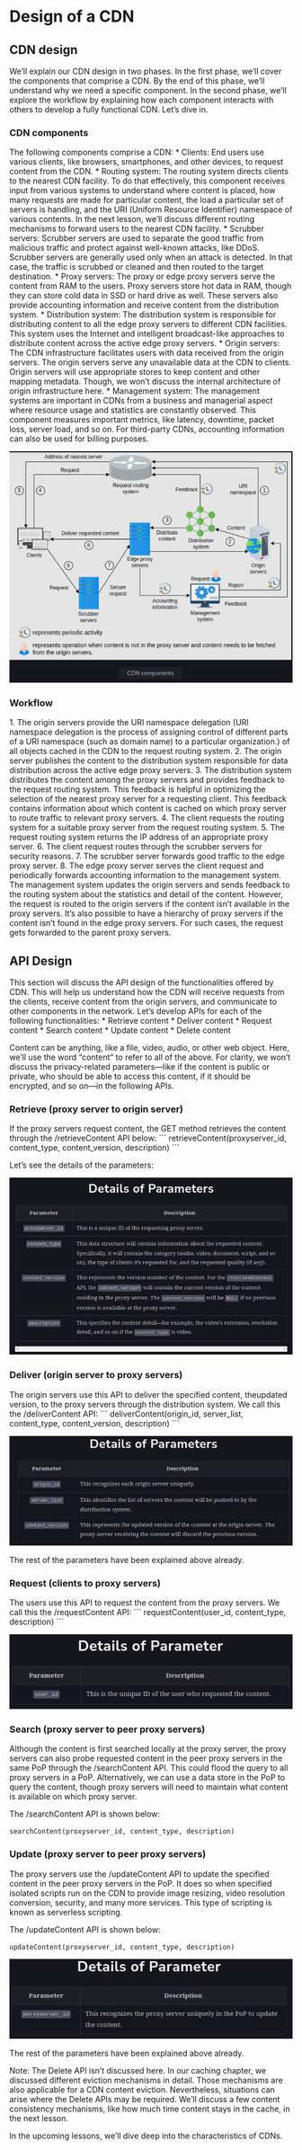 <h1>Design of a CDN</h1>

<h2>CDN design</h2>
We’ll explain our CDN design in two phases. In the first phase, we’ll cover the components that comprise a CDN. 
By the end of this phase, we’ll understand why we need a specific component. In the second phase, 
we’ll explore the workflow by explaining how each component interacts with others to develop a fully functional CDN. 
Let’s dive in.

<h3>CDN components</h3>
The following components comprise a CDN:
* Clients: End users use various clients, like browsers, smartphones, and other devices, to request content from the CDN.
* Routing system: The routing system directs clients to the nearest CDN facility. To do that effectively, 
this component receives input from various systems to understand where content is placed, how many requests 
are made for particular content, the load a particular set of servers is handling, and the URI (Uniform Resource Identifier) 
namespace of various contents. In the next lesson, we’ll discuss different routing mechanisms 
to forward users to the nearest CDN facility.
* Scrubber servers: Scrubber servers are used to separate the good traffic from malicious traffic 
and protect against well-known attacks, like DDoS. Scrubber servers are generally used only when an attack is detected. 
In that case, the traffic is scrubbed or cleaned and then routed to the target destination.
* Proxy servers: The proxy or edge proxy servers serve the content from RAM to the users. Proxy servers store hot data in RAM, 
though they can store cold data in SSD or hard drive as well. These servers also provide accounting information 
and receive content from the distribution system.
* Distribution system: The distribution system is responsible for distributing content to all the edge proxy servers 
to different CDN facilities. This system uses the Internet and intelligent broadcast-like approaches 
to distribute content across the active edge proxy servers.
* Origin servers: The CDN infrastructure facilitates users with data received from the origin servers. 
The origin servers serve any unavailable data at the CDN to clients. Origin servers will use appropriate stores 
to keep content and other mapping metadata. Though, we won’t discuss the internal architecture of origin infrastructure here.
* Management system: The management systems are important in CDNs from a business and managerial aspect 
where resource usage and statistics are constantly observed. This component measures important metrics, 
like latency, downtime, packet loss, server load, and so on. For third-party CDNs, 
accounting information can also be used for billing purposes.

![img.png](attachment01.png)

<h3>Workflow</h3>
1. The origin servers provide the URI namespace delegation (URI namespace delegation is the process 
of assigning control of different parts of a URI namespace (such as domain name) to a particular organization.) 
of all objects cached in the CDN to the request routing system.
2. The origin server publishes the content to the distribution system responsible 
for data distribution across the active edge proxy servers.
3. The distribution system distributes the content among the proxy servers and provides feedback to the request routing system. 
This feedback is helpful in optimizing the selection of the nearest proxy server for a requesting client. 
This feedback contains information about which content is cached on which proxy server to route traffic to relevant proxy servers.
4. The client requests the routing system for a suitable proxy server from the request routing system.
5. The request routing system returns the IP address of an appropriate proxy server.
6. The client request routes through the scrubber servers for security reasons.
7. The scrubber server forwards good traffic to the edge proxy server.
8. The edge proxy server serves the client request and periodically forwards accounting information to the management system. 
The management system updates the origin servers and sends feedback to the routing system about the statistics and detail of the content. 
However, the request is routed to the origin servers if the content isn’t available in the proxy servers. 
It’s also possible to have a hierarchy of proxy servers if the content isn’t found in the edge proxy servers. For such cases, 
the request gets forwarded to the parent proxy servers.

<h2>API Design</h2>
This section will discuss the API design of the functionalities offered by CDN. This will help us understand 
how the CDN will receive requests from the clients, receive content from the origin servers, and communicate 
to other components in the network. Let’s develop APIs for each of the following functionalities:
* Retrieve content
* Deliver content
* Request content
* Search content
* Update content
* Delete content

Content can be anything, like a file, video, audio, or other web object. Here, we’ll use the word “content” to refer 
to all of the above. For clarity, we won’t discuss the privacy-related parameters—like if the content is public or private, 
who should be able to access this content, if it should be encrypted, and so on—in the following APIs.

<h3>Retrieve (proxy server to origin server)</h3>
If the proxy servers request content, the GET method retrieves the content through the /retrieveContent API below:
```
retrieveContent(proxyserver_id, content_type, content_version, description)
```

Let’s see the details of the parameters:

![attachment02.png](attachment02.png)

<h3>Deliver (origin server to proxy servers)</h3>
The origin servers use this API to deliver the specified content, theupdated version, 
to the proxy servers through the distribution system. We call this the /deliverContent API:
```
deliverContent(origin_id, server_list, content_type, content_version, description)
```

![img.png](attachment03.png)

The rest of the parameters have been explained above already.

<h3>Request (clients to proxy servers)</h3>
The users use this API to request the content from the proxy servers. We call this the /requestContent API:
```
requestContent(user_id, content_type, description)
```

![attachment04.png](attachment04.png)

<h3>Search (proxy server to peer proxy servers)</h3>
Although the content is first searched locally at the proxy server, the proxy servers can also probe requested content 
in the peer proxy servers in the same PoP through the /searchContent API. This could flood the query 
to all proxy servers in a PoP. Alternatively, we can use a data store in the PoP to query the content, 
though proxy servers will need to maintain what content is available on which proxy server.

The /searchContent API is shown below:
```
searchContent(proxyserver_id, content_type, description)
```

<h3>Update (proxy server to peer proxy servers)</h3>
The proxy servers use the /updateContent API to update the specified content in the peer proxy servers in the PoP. 
It does so when specified isolated scripts run on the CDN to provide image resizing, video resolution conversion, 
security, and many more services. This type of scripting is known as serverless scripting.

The /updateContent API is shown below:
```
updateContent(proxyserver_id, content_type, description)
```

![img.png](attachment05.png)

The rest of the parameters have been explained above already.

Note: The Delete API isn’t discussed here. In our caching chapter, we discussed different eviction mechanisms in detail. 
Those mechanisms are also applicable for a CDN content eviction. Nevertheless, 
situations can arise where the Delete APIs may be required. We’ll discuss a few content consistency mechanisms, 
like how much time content stays in the cache, in the next lesson.

In the upcoming lessons, we’ll dive deep into the characteristics of CDNs.
